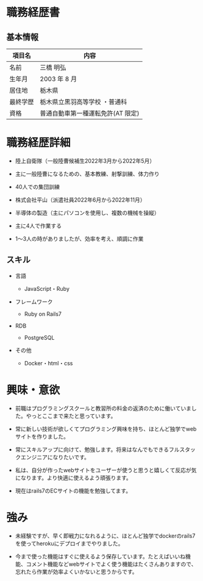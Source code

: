 # 職務経歴書

## 基本情報

| 項目名   | 内容                              |
| -------- | --------------------------------- |
| 名前     | 三橋 明弘                         |
| 生年月   | 2003 年 8 月                      |
| 居住地   | 栃木県                            |
| 最終学歴 | 栃木県立黒羽高等学校 ・普通科     |
| 資格     | 普通自動車第一種運転免許(AT 限定) |


# 職務経歴詳細
- 陸上自衛隊（一般陸曹候補生2022年3月から2022年5月）
 - 主に一般陸曹になるための、基本教練、射撃訓練、体力作り

 - 40人での集団訓練

- 株式会社平山（派遣社員2022年6月から2022年11月）
 - 半導体の製造（主にパソコンを使用し、複数の機械を操縦）

 - 主に4人で作業する

 - 1〜3人の時がありましたが、効率を考え、順調に作業

 ## スキル

- 言語

  - JavaScript・Ruby

- フレームワーク

  - Ruby on Rails7

- RDB

  - PostgreSQL

- その他
  - Docker・html・css

# 興味・意欲

- 前職はプログラミングスクールと教習所の料金の返済のために働いていました。やっとここまで来たと思っています。

- 常に新しい技術が欲しくてプログラミング興味を持ち、ほとんど独学でwebサイトを作りました。

- 常にスキルアップに向けて、勉強します。将来はなんでもできるフルスタックエンジニアになりたいです。

- 私は、自分が作ったwebサイトをユーザーが使うと思うと嬉しくて反応が気になります。より快適に使えるよう頑張ります。

- 現在はrails7のECサイトの機能を勉強してます。


# 強み
- 未経験ですが、早く即戦力になれるように、ほとんど独学でdockerのrails7を使ってherokuにデプロイまでやりました。

- 今まで使った機能はすぐに使えるよう保存しています。たとえばいいね機能、コメント機能などwebサイトでよく使う機能はたくさんありますので、忘れたら作業が効率よくいかないと思うからです。
